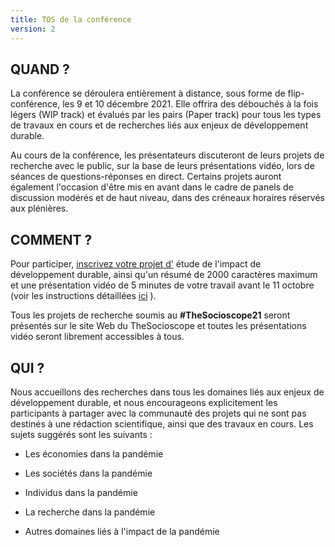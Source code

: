 ```yaml
---
title: TOS de la conférence
version: 2
---
```


## QUAND ?

La conférence se déroulera entièrement à distance, sous forme de flip-conférence, les 9 et 10 décembre 2021. Elle offrira des débouchés à la fois légers (WIP track) et évalués par les pairs (Paper track) pour tous les types de travaux en cours et de recherches liés aux enjeux de développement durable.

Au cours de la conférence, les présentateurs discuteront de leurs projets de recherche avec le public, sur la base de leurs présentations vidéo, lors de séances de questions-réponses en direct. Certains projets auront également l'occasion d'être mis en avant dans le cadre de panels de discussion modérés et de haut niveau, dans des créneaux horaires réservés aux plénières.

## COMMENT ?

Pour participer, [inscrivez votre projet d'](https://thesocioscope.org/register) étude de l'impact de développement durable, ainsi qu'un résumé de 2000 caractères maximum et une présentation vidéo de 5 minutes de votre travail avant le 11 octobre (voir les instructions détaillées [ici](/conference/video_guidance) ).

Tous les projets de recherche soumis au **\#TheSocioscope21** seront présentés sur le site Web du TheSocioscope et toutes les présentations vidéo seront librement accessibles à tous.

## QUI ?

Nous accueillons des recherches dans tous les domaines liés aux enjeux de développement durable, et nous encourageons explicitement les participants à partager avec la communauté des projets qui ne sont pas destinés à une rédaction scientifique, ainsi que des travaux en cours. Les sujets suggérés sont les suivants :

- Les économies dans la pandémie

- Les sociétés dans la pandémie

- Individus dans la pandémie

- La recherche dans la pandémie

- Autres domaines liés à l'impact de la pandémie

<!-- -->
